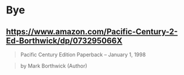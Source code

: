 # Bye

## https://www.amazon.com/Pacific-Century-2-Ed-Borthwick/dp/073295066X

> Pacific Century Edition Paperback – January 1, 1998

> by Mark Borthwick (Author) 
